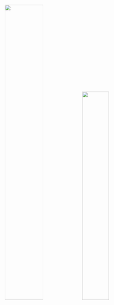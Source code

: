 <p align="center">
<img width="50%"  src="https://github-readme-stats.vercel.app/api?username=ZTar-AT&count_private=true&show_icons=true&include_all_commits=false&hide_border=true&hide_title=true" />
<img width="42%"  src="https://github-readme-streak-stats.herokuapp.com/?user=ZTar-AT&hide_border=true" />
</p>

